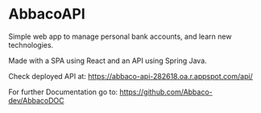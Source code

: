 # AbbacoAPI

Simple web app to manage personal bank accounts, and learn new technologies.

Made with a SPA using React and an API using Spring Java.

Check deployed API at: https://abbaco-api-282618.oa.r.appspot.com/api/

For further Documentation go to: https://github.com/Abbaco-dev/AbbacoDOC
